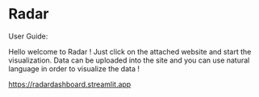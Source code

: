 # Radar

User Guide: 

Hello welcome to Radar ! Just click on the attached website and start the visualization. Data can be uploaded into the site and you can use natural language in order to visualize the data !

https://radardashboard.streamlit.app
